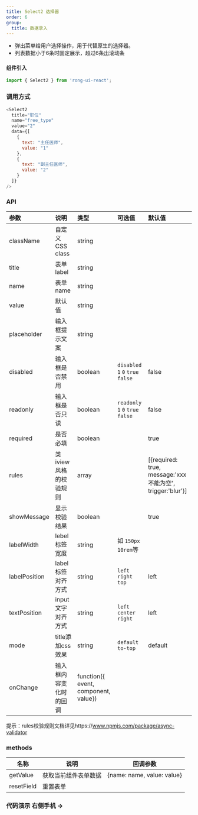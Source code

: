 ```yaml
---
title: Select2 选择器
order: 6
group:
  title: 数据录入
---
```


* 弹出菜单给用户选择操作，用于代替原生的选择器。
* 列表数据小于6条时固定展示，超过6条出滚动条


#### 组件引入
```js
import { Select2 } from 'rong-ui-react';
```

### 调用方式
```js
<Select2 
  title="职位" 
  name="free_type"
  value="2"
  data={[
    {
      text: "主任医师",
      value: "1"
    },
    {
      text: "副主任医师",
      value: "2"
    }
  ]}
/>
```

### API

| 参数      | 说明    | 类型      | 可选值       | 默认值   |
|:--------|:--------|:--------|:--------|:--------|
| className | 自定义 CSS class | string | | |
| title | 表单label | string | | |
| name | 表单name | string | | |
| value | 默认值 | string | | |
| placeholder | 输入框提示文案 | string | | |
| disabled | 输入框是否禁用 | boolean| `disabled` `1` `0` `true` `false` | false |
| readonly | 输入框是否只读 | boolean | `readonly` `1` `0` `true` `false` | false |
| required | 是否必填 | boolean | | true |
| rules | 类iview风格的校验规则 | array | | [{required: true, message:'xxx不能为空', trigger:'blur'}] |
| showMessage | 显示校验结果 | boolean | | true |
| labelWidth | lebel标签宽度 | string | 如 `150px` `10rem`等 ||
| labelPosition | label标签对齐方式 | string | `left` `right` `top`  | left |
| textPosition | input文字对齐方式 | string | `left` `center` `right`  | left |
| mode | title添加css效果 | string | `default` `to-top` | default |
| onChange | 输入框内容变化时的回调 | function({ event, component, value}) | | |


<Alert>提示：rules校验规则文档详见https://www.npmjs.com/package/async-validator</Alert>


### methods
| 名称      | 说明    | 回调参数      |
|---------- |-------- |---------- |
| getValue | 获取当前组件表单数据 | {name: name, value: value} |
| resetField | 重置表单 | |



### 代码演示 <Badge> 右侧手机 → </Badge>
<code src="./demo.jsx"></code>
